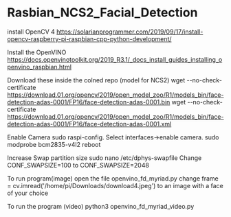# Rasbian_NCS2_Facial_Detection

install OpenCV 4
https://solarianprogrammer.com/2019/09/17/install-opencv-raspberry-pi-raspbian-cpp-python-development/

Install the OpenVINO
https://docs.openvinotoolkit.org/2019_R3.1/_docs_install_guides_installing_openvino_raspbian.html

Download these inside the colned repo (model for NCS2)
wget --no-check-certificate https://download.01.org/opencv/2019/open_model_zoo/R1/models_bin/face-detection-adas-0001/FP16/face-detection-adas-0001.bin
wget --no-check-certificate https://download.01.org/opencv/2019/open_model_zoo/R1/models_bin/face-detection-adas-0001/FP16/face-detection-adas-0001.xml

Enable Camera
sudo raspi-config. Select interfaces→enable camera.
sudo modprobe bcm2835-v4l2
reboot


Increase Swap partition size
sudo nano /etc/dphys-swapfile
Change CONF_SWAPSIZE=100 to CONF_SWAPSIZE=2048

To run program(image)
open the file openvino_fd_myriad.py
change frame = cv.imread('/home/pi/Downloads/download4.jpeg')
to an image with a face of your choice

To run the program (video)
python3 openvino_fd_myriad_video.py
